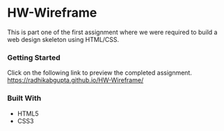 # HW-Wireframe
This is part one of the first assignment where we were required to build a web design skeleton using HTML/CSS.<BR/>

### Getting Started
Click on the following link to preview the completed assignment.<BR/>
https://radhikabgupta.github.io/HW-Wireframe/

### Built With
- HTML5
-	CSS3
